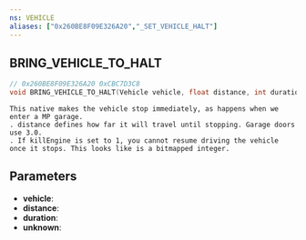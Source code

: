```yaml
---
ns: VEHICLE
aliases: ["0x260BE8F09E326A20","_SET_VEHICLE_HALT"]
---
```

## BRING_VEHICLE_TO_HALT

```c
// 0x260BE8F09E326A20 0xCBC7D3C8
void BRING_VEHICLE_TO_HALT(Vehicle vehicle, float distance, int duration, BOOL unknown);
```

```
This native makes the vehicle stop immediately, as happens when we enter a MP garage.  
. distance defines how far it will travel until stopping. Garage doors use 3.0.  
. If killEngine is set to 1, you cannot resume driving the vehicle once it stops. This looks like is a bitmapped integer.  
```

## Parameters
* **vehicle**: 
* **distance**: 
* **duration**: 
* **unknown**: 

